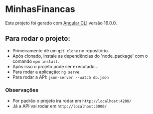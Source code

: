 # MinhasFinancas

Este projeto foi gerado com [Angular CLI](https://github.com/angular/angular-cli) versão 16.0.0.

## Para rodar o projeto:
- Primeiramente dê um `git clone` no repositório.
- Após clonado, instale as dependências do 'node_package' com o comando `npm install`.
- Após isso o projeto pode ser executado...
- Para rodar a aplicação: `ng serve`
- Para rodar a API: `json-server --watch db.json`

### Observações
- Por padrão o projeto ira rodar em `http://localhost:4200/`
- Já a API vai rodar em `http://localhost:3000/`
